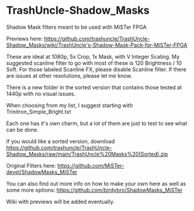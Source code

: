 # TrashUncle-Shadow_Masks
Shadow Mask filters meant to be used with MiSTer FPGA

Previews here: https://github.com/trashuncle/TrashUncle-Shadow_Masks/wiki/TrashUncle's-Shadow-Mask-Pack-for-MiSTer-FPGA

These are ideal at 1080p, 5x Crop, 1x Mask, with V Integer Scaling.
My suggested scanline filter to go with most of these is 120 Brightness / 10 Soft. 
For those labeled Scanline FX, please disable Scanline filter.
If there are issues at other resolutions, please let me know.

There is a new folder in the sorted version that contains those tested at 1440p with no visual issues.

When choosing from my list, I suggest starting with Trinitron_Simple_Bright.txt

Each one has it's own charm, but a lot of them are just to test to see what can be done.

If you would like a sorted version, download https://github.com/trashuncle/TrashUncle-Shadow_Masks/raw/main/TrashUncle%20Masks%20(Sorted).zip

Original Filters here:
https://github.com/MiSTer-devel/ShadowMasks_MiSTer

You can also find out more info on how to make your own here as well as some more options:
https://github.com/birdybro/ShadowMasks_MiSTer

Wiki with previews will be added eventually.
